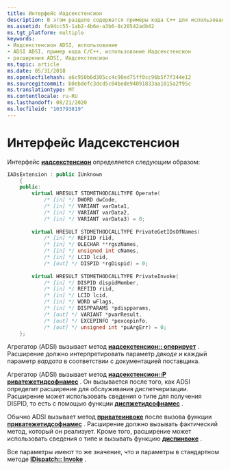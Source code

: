 ```yaml
---
title: Интерфейс Иадсекстенсион
description: В этом разделе содержатся примеры кода C++ для использования интерфейса Иадсекстенсион.
ms.assetid: fa94cc55-1ab2-4b6e-a3b6-8c20542adb42
ms.tgt_platform: multiple
keywords:
- Иадсекстенсион ADSI, использование
- ADSI ADSI, пример кода C/C++, использование Иадсекстенсион
- расширения ADSI, Иадсекстенсион
ms.topic: article
ms.date: 05/31/2018
ms.openlocfilehash: a6c950b6d305cc4c90ed75ff0cc96b5f7f344e12
ms.sourcegitcommit: b0ebdefc3dcd5c04bede94091833aa1015a2f95c
ms.translationtype: MT
ms.contentlocale: ru-RU
ms.lasthandoff: 08/21/2020
ms.locfileid: "103793819"
---
```

# <a name="iadsextension-interface"></a>Интерфейс Иадсекстенсион

Интерфейс [**иадсекстенсион**](/windows/desktop/api/Iads/nn-iads-iadsextension) определяется следующим образом:


```C++
IADsExtension : public IUnknown
    {
    public:
        virtual HRESULT STDMETHODCALLTYPE Operate( 
            /* [in] */ DWORD dwCode,
            /* [in] */ VARIANT varData1,
            /* [in] */ VARIANT varData2,
            /* [in] */ VARIANT varData3) = 0;
 
        virtual HRESULT STDMETHODCALLTYPE PrivateGetIDsOfNames( 
            /* [in] */ REFIID riid,
            /* [in] */ OLECHAR **rgszNames,
            /* [in] */ unsigned int cNames,
            /* [in] */ LCID lcid,
            /* [out] */ DISPID *rgDispid) = 0;
 
        virtual HRESULT STDMETHODCALLTYPE PrivateInvoke( 
            /* [in] */ DISPID dispidMember,
            /* [in] */ REFIID riid,
            /* [in] */ LCID lcid,
            /* [in] */ WORD wFlags,
            /* [in] */ DISPPARAMS *pdispparams,
            /* [out] */ VARIANT *pvarResult,
            /* [out] */ EXCEPINFO *pexcepinfo,
            /* [out] */ unsigned int *puArgErr) = 0;
    };
```



Агрегатор (ADSI) вызывает метод [**иадсекстенсион:: оперирует**](/windows/desktop/api/Iads/nf-iads-iadsextension-operate) . Расширение должно интерпретировать параметр *двкоде* и каждый параметр *вардата* в соответствии с документацией поставщика.

Агрегатор (ADSI) вызывает метод [**иадсекстенсион::P риватежетидсофнамес**](/windows/desktop/api/Iads/nf-iads-iadsextension-privategetidsofnames) . Он вызывается после того, как ADSI определит расширение для обслуживания диспетчеризации. Расширение может использовать сведения о типе для получения DISPID, то есть с помощью функции [**диспжетидсофнамес**](/previous-versions/windows/desktop/api/oleauto/nf-oleauto-dispgetidsofnames) .

Обычно ADSI вызывает метод [**приватеинвоке**](/windows/desktop/api/Iads/nf-iads-iadsextension-privateinvoke) после вызова функции [**приватежетидсофнамес**](/windows/desktop/api/Iads/nf-iads-iadsextension-privategetidsofnames) . Расширение должно вызывать фактический метод, который он реализует. Кроме того, расширение может использовать сведения о типе и вызывать функцию [**диспинвоке**](/windows/win32/api/oleauto/nf-oleauto-dispinvoke) .

Все параметры имеют то же значение, что и параметры в стандартном методе [**IDispatch:: Invoke**](/windows/win32/api/oaidl/nf-oaidl-idispatch-invoke) .

 

 